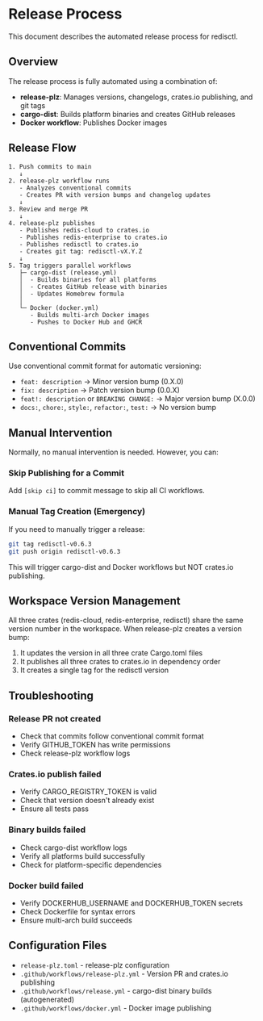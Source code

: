 # Release Process

This document describes the automated release process for redisctl.

## Overview

The release process is fully automated using a combination of:
- **release-plz**: Manages versions, changelogs, crates.io publishing, and git tags
- **cargo-dist**: Builds platform binaries and creates GitHub releases
- **Docker workflow**: Publishes Docker images

## Release Flow

```
1. Push commits to main
   ↓
2. release-plz workflow runs
   - Analyzes conventional commits
   - Creates PR with version bumps and changelog updates
   ↓
3. Review and merge PR
   ↓
4. release-plz publishes
   - Publishes redis-cloud to crates.io
   - Publishes redis-enterprise to crates.io
   - Publishes redisctl to crates.io
   - Creates git tag: redisctl-vX.Y.Z
   ↓
5. Tag triggers parallel workflows
   ├─ cargo-dist (release.yml)
   │  - Builds binaries for all platforms
   │  - Creates GitHub release with binaries
   │  - Updates Homebrew formula
   │
   └─ Docker (docker.yml)
      - Builds multi-arch Docker images
      - Pushes to Docker Hub and GHCR
```

## Conventional Commits

Use conventional commit format for automatic versioning:

- `feat: description` → Minor version bump (0.X.0)
- `fix: description` → Patch version bump (0.0.X)
- `feat!: description` or `BREAKING CHANGE:` → Major version bump (X.0.0)
- `docs:`, `chore:`, `style:`, `refactor:`, `test:` → No version bump

## Manual Intervention

Normally, no manual intervention is needed. However, you can:

### Skip Publishing for a Commit
Add `[skip ci]` to commit message to skip all CI workflows.

### Manual Tag Creation (Emergency)
If you need to manually trigger a release:

```bash
git tag redisctl-v0.6.3
git push origin redisctl-v0.6.3
```

This will trigger cargo-dist and Docker workflows but NOT crates.io publishing.

## Workspace Version Management

All three crates (redis-cloud, redis-enterprise, redisctl) share the same version number in the workspace. When release-plz creates a version bump:

1. It updates the version in all three crate Cargo.toml files
2. It publishes all three crates to crates.io in dependency order
3. It creates a single tag for the redisctl version

## Troubleshooting

### Release PR not created
- Check that commits follow conventional commit format
- Verify GITHUB_TOKEN has write permissions
- Check release-plz workflow logs

### Crates.io publish failed
- Verify CARGO_REGISTRY_TOKEN is valid
- Check that version doesn't already exist
- Ensure all tests pass

### Binary builds failed
- Check cargo-dist workflow logs
- Verify all platforms build successfully
- Check for platform-specific dependencies

### Docker build failed
- Verify DOCKERHUB_USERNAME and DOCKERHUB_TOKEN secrets
- Check Dockerfile for syntax errors
- Ensure multi-arch build succeeds

## Configuration Files

- `release-plz.toml` - release-plz configuration
- `.github/workflows/release-plz.yml` - Version PR and crates.io publishing
- `.github/workflows/release.yml` - cargo-dist binary builds (autogenerated)
- `.github/workflows/docker.yml` - Docker image publishing
